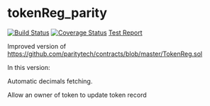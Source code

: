 # tokenReg_parity
[![Build Status](https://travis-ci.org/rstormsf/tokenReg_parity.svg?branch=master&style=flat-square)](https://travis-ci.org/rstormsf/tokenReg_parity)
[![Coverage Status](https://coveralls.io/repos/github/rstormsf/tokenReg_parity/badge.svg?branch=master)](https://coveralls.io/github/rstormsf/tokenReg_parity?branch=master)
[Test Report](https://rstormsf.github.io/tokenReg_parity/mochawesome-report/mochawesome.html)


Improved version of https://github.com/paritytech/contracts/blob/master/TokenReg.sol 

In this version:

Automatic decimals fetching.

Allow an owner of token to update token record
